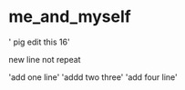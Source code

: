 # me_and_myself

' pig edit this 16'

new line not repeat

'add one line'
'addd two three'
'add four line'
